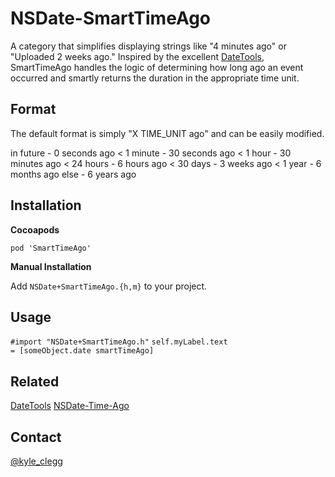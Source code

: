 NSDate-SmartTimeAgo
===================

A category that simplifies displaying strings like "4 minutes ago" or "Uploaded 2 weeks ago." Inspired by the excellent [DateTools](https://github.com/MatthewYork/DateTools), SmartTimeAgo handles the logic of determining how long ago an event occurred and smartly returns the duration in the appropriate time unit.

## Format

The default format is simply "X TIME_UNIT ago" and can be easily modified.

  in future  - 0 seconds ago
  < 1 minute  - 30 seconds ago
  < 1 hour    - 30 minutes ago
  < 24 hours  - 6 hours ago
  < 30 days   - 3 weeks ago
  < 1 year    - 6 months ago
  else        - 6 years ago

## Installation

**Cocoapods**

<code>pod 'SmartTimeAgo'</code>

**Manual Installation**

Add <code>NSDate+SmartTimeAgo.{h,m}</code> to your project.

## Usage

  <code>#import "NSDate+SmartTimeAgo.h"</code>
  <code>self.myLabel.text = [someObject.date smartTimeAgo]</code>

## Related

  [DateTools](https://github.com/MatthewYork/DateTools)
  [NSDate-Time-Ago](https://github.com/nikilster/NSDate-Time-Ago)

## Contact

[@kyle_clegg](https://twitter.com/kyle_clegg)

